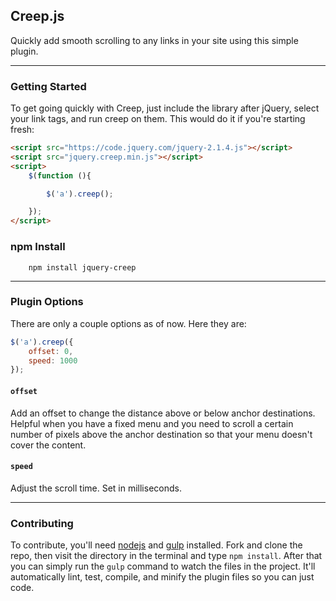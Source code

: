 ## Creep.js

Quickly add smooth scrolling to any links in your site using this simple plugin.

*****

### Getting Started

To get going quickly with Creep, just include the library after jQuery, select your link tags, and run creep on them. This would do it if you're starting fresh:

```html
<script src="https://code.jquery.com/jquery-2.1.4.js"></script>
<script src="jquery.creep.min.js"></script>
<script>
    $(function (){

        $('a').creep();

    });
</script>
```

### npm Install

```shell
    npm install jquery-creep
```

*****

### Plugin Options

There are only a couple options as of now. Here they are:

```javascript
$('a').creep({
    offset: 0,
    speed: 1000
});
```

#### `offset`

Add an offset to change the distance above or below anchor destinations. Helpful when you have a fixed menu and you need to scroll a certain number of pixels above the anchor destination so that your menu doesn't cover the content.

#### `speed`

Adjust the scroll time. Set in milliseconds.

*****

### Contributing

To contribute, you'll need [nodejs](http://nodejs.org/) and [gulp](http://gulpjs.com) installed. Fork and clone the repo, then visit the directory in the terminal and type `npm install`. After that you can simply run the `gulp` command to watch the files in the project. It'll automatically lint, test, compile, and minify the plugin files so you can just code.

